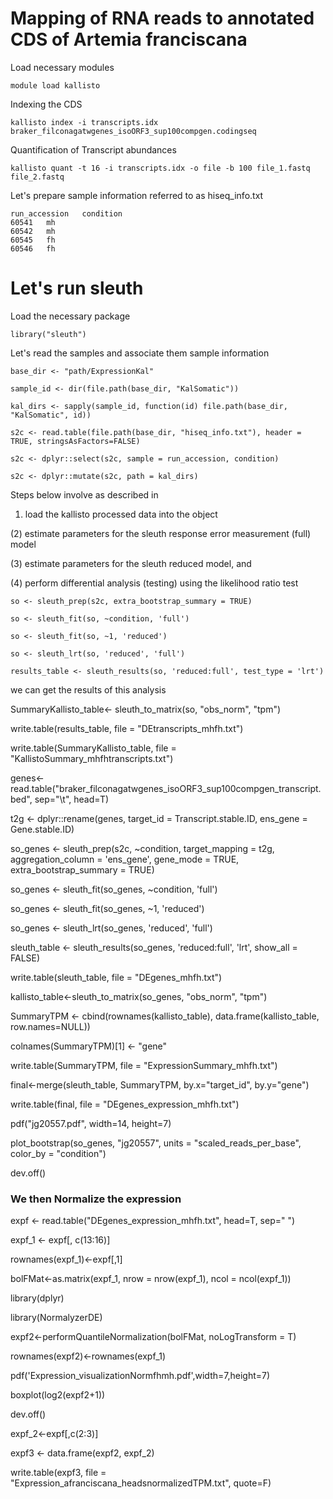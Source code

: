 # Mapping of RNA reads to annotated CDS of Artemia franciscana

Load necessary modules

`module load kallisto`

Indexing the CDS

`kallisto index -i transcripts.idx braker_filconagatwgenes_isoORF3_sup100compgen.codingseq`

Quantification of Transcript abundances

`kallisto quant -t 16 -i transcripts.idx -o file -b 100 file_1.fastq file_2.fastq`

Let's prepare sample information referred to as hiseq_info.txt

```
run_accession   condition
60541   mh
60542   mh
60545   fh
60546   fh
```
# Let's run sleuth

Load the necessary package 

`library("sleuth")`

Let's read the samples and associate them sample information

```
base_dir <- "path/ExpressionKal"

sample_id <- dir(file.path(base_dir, "KalSomatic"))

kal_dirs <- sapply(sample_id, function(id) file.path(base_dir, "KalSomatic", id))

s2c <- read.table(file.path(base_dir, "hiseq_info.txt"), header = TRUE, stringsAsFactors=FALSE)

s2c <- dplyr::select(s2c, sample = run_accession, condition)

s2c <- dplyr::mutate(s2c, path = kal_dirs)
```

Steps below involve as described in [](https://pachterlab.github.io/sleuth_walkthroughs/trapnell/analysis.html)

1) load the kallisto processed data into the object

(2) estimate parameters for the sleuth response error measurement (full) model

(3) estimate parameters for the sleuth reduced model, and

(4) perform differential analysis (testing) using the likelihood ratio test

```
so <- sleuth_prep(s2c, extra_bootstrap_summary = TRUE)

so <- sleuth_fit(so, ~condition, 'full')

so <- sleuth_fit(so, ~1, 'reduced')

so <- sleuth_lrt(so, 'reduced', 'full')

results_table <- sleuth_results(so, 'reduced:full', test_type = 'lrt')

```

we can get the results of this analysis

SummaryKallisto_table<- sleuth_to_matrix(so, "obs_norm", "tpm")

write.table(results_table, file = "DEtranscripts_mhfh.txt")

write.table(SummaryKallisto_table, file = "KallistoSummary_mhfhtranscripts.txt")

genes<-read.table("braker_filconagatwgenes_isoORF3_sup100compgen_transcript.bed", sep="\t", head=T)

t2g <- dplyr::rename(genes, target_id = Transcript.stable.ID,  ens_gene = Gene.stable.ID)

so_genes <- sleuth_prep(s2c, ~condition, target_mapping = t2g, aggregation_column = 'ens_gene', gene_mode = TRUE, extra_bootstrap_summary = TRUE)

so_genes <- sleuth_fit(so_genes, ~condition, 'full')

so_genes <- sleuth_fit(so_genes, ~1, 'reduced')

so_genes <- sleuth_lrt(so_genes, 'reduced', 'full')

sleuth_table <- sleuth_results(so_genes, 'reduced:full', 'lrt', show_all = FALSE)

write.table(sleuth_table, file = "DEgenes_mhfh.txt")

kallisto_table<-sleuth_to_matrix(so_genes, "obs_norm", "tpm")

SummaryTPM <- cbind(rownames(kallisto_table), data.frame(kallisto_table, row.names=NULL))

colnames(SummaryTPM)[1] <- "gene"

write.table(SummaryTPM, file = "ExpressionSummary_mhfh.txt")

final<-merge(sleuth_table, SummaryTPM, by.x="target_id", by.y="gene")

write.table(final, file = "DEgenes_expression_mhfh.txt")

pdf("jg20557.pdf", width=14, height=7)

plot_bootstrap(so_genes, "jg20557", units = "scaled_reads_per_base", color_by = "condition")

dev.off()

### We then Normalize the expression

expf <- read.table("DEgenes_expression_mhfh.txt", head=T, sep=" ")

expf_1 <- expf[, c(13:16)]

rownames(expf_1)<-expf[,1]

bolFMat<-as.matrix(expf_1, nrow = nrow(expf_1), ncol = ncol(expf_1))

library(dplyr)

library(NormalyzerDE)

expf2<-performQuantileNormalization(bolFMat, noLogTransform = T)

rownames(expf2)<-rownames(expf_1)

pdf('Expression_visualizationNormfhmh.pdf',width=7,height=7)

boxplot(log2(expf2+1))

dev.off()

expf_2<-expf[,c(2:3)]

expf3 <- data.frame(expf2, expf_2)

write.table(expf3, file = "Expression_afranciscana_headsnormalizedTPM.txt", quote=F)




